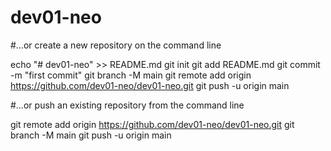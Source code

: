 # dev01-neo

#…or create a new repository on the command line

echo "# dev01-neo" >> README.md
git init
git add README.md
git commit -m "first commit"
git branch -M main
git remote add origin https://github.com/dev01-neo/dev01-neo.git
git push -u origin main

#…or push an existing repository from the command line

git remote add origin https://github.com/dev01-neo/dev01-neo.git
git branch -M main
git push -u origin main